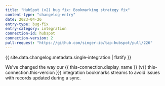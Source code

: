 ```yaml
---
title: "HubSpot (v2) bug fix: Bookmarking strategy fix"
content-type: "changelog-entry"
date: 2023-04-26
entry-type: bug-fix
entry-category: integration
connection-id: hubspot
connection-version: 2
pull-request: "https://github.com/singer-io/tap-hubspot/pull/226"
---
```

{{ site.data.changelog.metadata.single-integration | flatify }}

We've changed the way our {{ this-connection.display_name }} (v{{ this-connection.this-version }}) integration bookmarks streams to avoid issues with records updated during a sync.